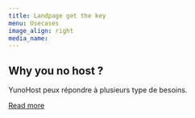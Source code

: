 ```yaml
---
title: Landpage get the key
menu: Usecases
image_align: right
media_name:
---
```


## Why you no host ?

YunoHost peux répondre à plusieurs type de besoins. 


[Read more](https://getgrav.org/truc?classes=btn,btn-primary,btn-lg)
